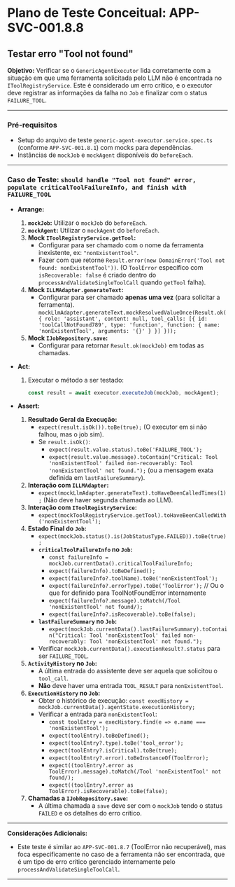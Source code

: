 # Plano de Teste Conceitual: APP-SVC-001.8.8
## Testar erro "Tool not found"

**Objetivo:** Verificar se o `GenericAgentExecutor` lida corretamente com a situação em que uma ferramenta solicitada pelo LLM não é encontrada no `IToolRegistryService`. Este é considerado um erro crítico, e o executor deve registrar as informações da falha no `Job` e finalizar com o status `FAILURE_TOOL`.

---

### Pré-requisitos
*   Setup do arquivo de teste `generic-agent-executor.service.spec.ts` (conforme `APP-SVC-001.8.1`) com mocks para dependências.
*   Instâncias de `mockJob` e `mockAgent` disponíveis do `beforeEach`.

---

### Caso de Teste: `should handle "Tool not found" error, populate criticalToolFailureInfo, and finish with FAILURE_TOOL`

*   **Arrange:**
    1.  **`mockJob`:** Utilizar o `mockJob` do `beforeEach`.
    2.  **`mockAgent`:** Utilizar o `mockAgent` do `beforeEach`.
    3.  **Mock `IToolRegistryService.getTool`:**
        *   Configurar para ser chamado com o nome da ferramenta inexistente, ex: `"nonExistentTool"`.
        *   Fazer com que retorne `Result.error(new DomainError('Tool not found: nonExistentTool'))`. (O `ToolError` específico com `isRecoverable: false` é criado dentro do `processAndValidateSingleToolCall` quando `getTool` falha).
    4.  **Mock `ILLMAdapter.generateText`:**
        *   Configurar para ser chamado **apenas uma vez** (para solicitar a ferramenta).
            `mockLlmAdapter.generateText.mockResolvedValueOnce(Result.ok({ role: 'assistant', content: null, tool_calls: [{ id: 'toolCallNotFound789', type: 'function', function: { name: 'nonExistentTool', arguments: '{}' } }] }));`
    5.  **Mock `IJobRepository.save`:**
        *   Configurar para retornar `Result.ok(mockJob)` em todas as chamadas.

*   **Act:**
    1.  Executar o método a ser testado:
        ```typescript
        const result = await executor.executeJob(mockJob, mockAgent);
        ```

*   **Assert:**
    1.  **Resultado Geral da Execução:**
        *   `expect(result.isOk()).toBe(true);` (O executor em si não falhou, mas o job sim).
        *   Se `result.isOk()`:
            *   `expect(result.value.status).toBe('FAILURE_TOOL');`
            *   `expect(result.value.message).toContain("Critical: Tool 'nonExistentTool' failed non-recoverably: Tool 'nonExistentTool' not found.");` (ou a mensagem exata definida em `lastFailureSummary`).
    2.  **Interação com `ILLMAdapter`:**
        *   `expect(mockLlmAdapter.generateText).toHaveBeenCalledTimes(1);` (Não deve haver segunda chamada ao LLM).
    3.  **Interação com `IToolRegistryService`:**
        *   `expect(mockToolRegistryService.getTool).toHaveBeenCalledWith('nonExistentTool');`
    4.  **Estado Final do `Job`:**
        *   `expect(mockJob.status().is(JobStatusType.FAILED)).toBe(true);`
        *   **`criticalToolFailureInfo` no `Job`:**
            *   `const failureInfo = mockJob.currentData().criticalToolFailureInfo;`
            *   `expect(failureInfo).toBeDefined();`
            *   `expect(failureInfo?.toolName).toBe('nonExistentTool');`
            *   `expect(failureInfo?.errorType).toBe('ToolError');` // Ou o que for definido para ToolNotFoundError internamente
            *   `expect(failureInfo?.message).toMatch(/Tool 'nonExistentTool' not found/);`
            *   `expect(failureInfo?.isRecoverable).toBe(false);`
        *   **`lastFailureSummary` no `Job`:**
            *   `expect(mockJob.currentData().lastFailureSummary).toContain("Critical: Tool 'nonExistentTool' failed non-recoverably: Tool 'nonExistentTool' not found.");`
        *   Verificar `mockJob.currentData().executionResult?.status` para ser `FAILURE_TOOL`.
    5.  **`ActivityHistory` no `Job`:**
        *   A última entrada do assistente deve ser aquela que solicitou o `tool_call`.
        *   **Não** deve haver uma entrada `TOOL_RESULT` para `nonExistentTool`.
    6.  **`ExecutionHistory` no `Job`:**
        *   Obter o histórico de execução: `const execHistory = mockJob.currentData().agentState.executionHistory;`
        *   Verificar a entrada para `nonExistentTool`:
            *   `const toolEntry = execHistory.find(e => e.name === 'nonExistentTool');`
            *   `expect(toolEntry).toBeDefined();`
            *   `expect(toolEntry?.type).toBe('tool_error');`
            *   `expect(toolEntry?.isCritical).toBe(true);`
            *   `expect(toolEntry?.error).toBeInstanceOf(ToolError);`
            *   `expect((toolEntry?.error as ToolError).message).toMatch(/Tool 'nonExistentTool' not found/);`
            *   `expect((toolEntry?.error as ToolError).isRecoverable).toBe(false);`
    7.  **Chamadas a `IJobRepository.save`:**
        *   A última chamada a `save` deve ser com o `mockJob` tendo o status `FAILED` e os detalhes do erro crítico.

---

**Considerações Adicionais:**
*   Este teste é similar ao `APP-SVC-001.8.7` (ToolError não recuperável), mas foca especificamente no caso de a ferramenta não ser encontrada, que é um tipo de erro crítico gerenciado internamente pelo `processAndValidateSingleToolCall`.
---
